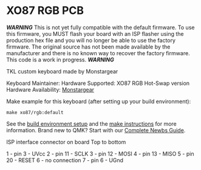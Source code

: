 # XO87 RGB PCB

***WARNING*** 
This is not yet fully compatible with the default firmware.  To use this firmware, you MUST flash your board with an ISP flasher using the production hex file and you will no longer be able to use the factory firmware.  The original source has not been made available by the manufacturer and there is no known way to recover the factory firmware.  This code is a work in progress.
***WARNING***

TKL custom keyboard made by Monstargear 

Keyboard Maintainer: 
Hardware Supported: XO87 RGB  Hot-Swap version
Hardware Availability: [Monstargear](https://monstargears.com)

Make example for this keyboard (after setting up your build environment):

    make xo87/rgb:default

See the [build environment setup](https://docs.qmk.fm/#/getting_started_build_tools) and the [make instructions](https://docs.qmk.fm/#/getting_started_make_guide) for more information. Brand new to QMK? Start with our [Complete Newbs Guide](https://docs.qmk.fm/#/newbs).

ISP interface connector on board
Top to bottom

1 - pin 3 - UVcc
2 - pin 11 - SCLK
3 - pin 12 - MOSI
4 - pin 13 - MISO
5 - pin 20 - RESET
6 - no connection
7 - pin 6 - UGnd
